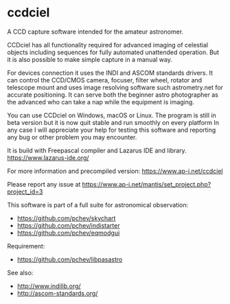 # ccdciel
A CCD capture software intended for the amateur astronomer.

CCDciel has all functionality required for advanced imaging of celestial objects including sequences for fully automated unattended operation. But it is also possible to make simple capture in a manual way.

For devices connection it uses the INDI and ASCOM standards drivers. It can control the CCD/CMOS camera, focuser, filter wheel, rotator and telescope mount and uses image resolving software such astrometry.net for accurate positioning. It can serve both the beginner astro photographer as the advanced who can take a nap while the equipment is imaging.

You can use CCDciel on Windows, macOS or Linux.
The program is still in beta version but it is now quit stable and run smoothly on every platform
In any case I will appreciate your help for testing this software and reporting any bug or other problem you may encounter. 

It is build with Freepascal compiler and Lazarus IDE and library. https://www.lazarus-ide.org/

For more information and precompiled version:
https://www.ap-i.net/ccdciel

Please report any issue at https://www.ap-i.net/mantis/set_project.php?project_id=3

This software is part of a full suite for astronomical observation:
- https://github.com/pchev/skychart
- https://github.com/pchev/indistarter
- https://github.com/pchev/eqmodgui

Requirement:
- https://github.com/pchev/libpasastro

See also:
- http://www.indilib.org/ 
- http://ascom-standards.org/
